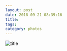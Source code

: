 ```yaml
---
layout: post
date: 2018-09-21 08:39:16
title: 
tags:
category: photos
---
```


![title](/assets/photoblog/monteray-house.jpg)